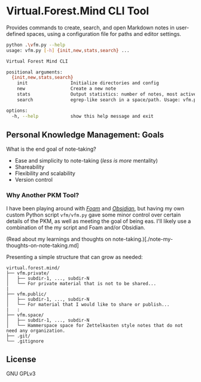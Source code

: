 # Virtual.Forest.Mind CLI Tool

Provides commands to create, search, and open Markdown notes in user-defined spaces, using a configuration file for paths and editor settings.

```bash
python .\vfm.py --help
usage: vfm.py [-h] {init,new,stats,search} ...

Virtual Forest Mind CLI

positional arguments:
  {init,new,stats,search}
    init                Initialize directories and config
    new                 Create a new note
    stats               Output statistics: number of notes, most active space, total words.
    search              egrep-like search in a space/path. Usage: vfm.py search [target] pattern

options:
  -h, --help            show this help message and exit
```

## Personal Knowledge Management: Goals

What is the end goal of note-taking?

* Ease and simplicity to note-taking (*less is more* mentality)
* Shareability
* Flexibility and scalability
* Version control

### Why Another PKM Tool?

I have been playing around with [*Foam*](https://foambubble.github.io/foam/) and [*Obsidian*](https://obsidian.md/), but having my own custom Python script `vfm/vfm.py` gave some minor control over certain details of the PKM, as well as meeting the goal of being eas. I'll likely use a combination of the my script and Foam and/or Obsidian.

(Read about my learnings and thoughts on note-taking.)[./note-my-thoughts-on-note-taking.md]

Presenting a simple structure that can grow as needed:

```text
virtual.forest.mind/
├── vfm.private/
│   ├── subdir-1, ..., subdir-N
│   └── For private material that is not to be shared...
|
├── vfm.public/
│   ├── subdir-1, ..., subdir-N
│   └── For material that I would like to share or publish...
|   :
├── vfm.space/
│   ├── subdir-1, ..., subdir-N
│   └── Hammerspace space for Zettelkasten style notes that do not need any organization.
├── .git/
└── .gitignore 
```

## License

GNU GPLv3
